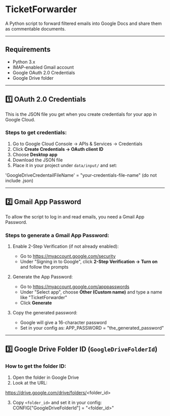 # TicketForwarder

A Python script to forward filtered emails into Google Docs and share them as commentable documents.

---

## Requirements

- Python 3.x
- IMAP-enabled Gmail account
- Google OAuth 2.0 Credentials
- Google Drive folder

---

## 1️⃣ OAuth 2.0 Credentials

This is the JSON file you get when you create credentials for your app in Google Cloud.

### Steps to get credentials:

1. Go to Google Cloud Console → APIs & Services → Credentials
2. Click **Create Credentials → OAuth client ID**
3. Choose **Desktop app**
4. Download the JSON file
5. Place it in your project under `data/input/` and set:

'GoogleDriveCredentailFileName' = "your-credentials-file-name"  (do not include .json)

---

## 2️⃣ Gmail App Password

To allow the script to log in and read emails, you need a Gmail App Password.

### Steps to generate a Gmail App Password:

1. Enable 2-Step Verification (if not already enabled):
   - Go to https://myaccount.google.com/security
   - Under "Signing in to Google", click **2-Step Verification → Turn on** and follow the prompts

2. Generate the App Password:
   - Go to https://myaccount.google.com/apppasswords
   - Under "Select app", choose **Other (Custom name)** and type a name like "TicketForwarder"
   - Click **Generate**

3. Copy the generated password:
   - Google will give a 16-character password
   - Set in your config as: APP_PASSWORD = "the_generated_password"

---

## 3️⃣ Google Drive Folder ID (`GoogleDriveFolderId`)

### How to get the folder ID:

1. Open the folder in Google Drive
2. Look at the URL:

https://drive.google.com/drive/folders/<folder_id>

3. Copy `<folder_id>` and set it in your config: CONFIG["GoogleDriveFolderId"] = "<folder_id>"
